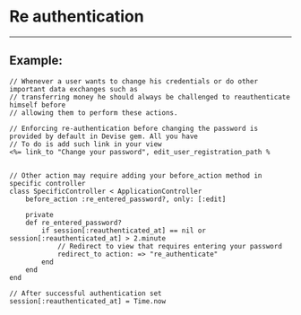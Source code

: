 # Re authentication
-------

## Example:


	// Whenever a user wants to change his credentials or do other important data exchanges such as
	// transferring money he should always be challenged to reauthenticate himself before
	// allowing them to perform these actions.

	// Enforcing re-authentication before changing the password is provided by default in Devise gem. All you have
	// To do is add such link in your view
	<%= link_to "Change your password", edit_user_registration_path %


	// Other action may require adding your before_action method in specific controller
	class SpecificController < ApplicationController
		before_action :re_entered_password?, only: [:edit] 

		private
		def re_entered_password? 
			if session[:reauthenticated_at] == nil or session[:reauthenticated_at] > 2.minute
				// Redirect to view that requires entering your password
				redirect_to action: => "re_authenticate" 
			end
		end
	end

	// After successful authentication set 
	session[:reauthenticated_at] = Time.now
    